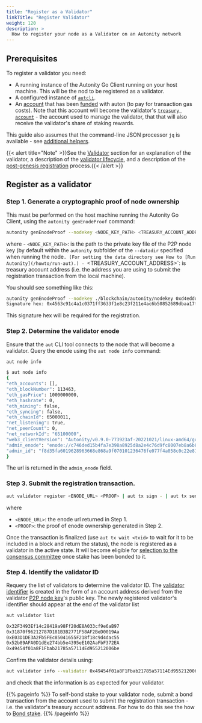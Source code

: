 ```yaml
---
title: "Register as a Validator"
linkTitle: "Register Validator"
weight: 120
description: >
  How to register your node as a Validator on an Autonity network
---
```


## Prerequisites

To register a validator you need:

- A running instance of the Autonity Go Client running on your host machine.  This will be the nod to be registered as a validator.
- A configured instance of [`autcli`](/howto/setup-autcli).
- An [account](/howto/create-acct) that has been [funded](/howto/fund-acct) with auton (to pay for transaction gas costs). Note that this account will become the validator's [`treasury account`](/autonity/validator/#treasury-account) - the account used to manage the validator, that that will also receive the validator's share of staking rewards.

This guide also assumes that the command-line JSON processor `jq` is available - see [additional helpers](/howto/#additional-helpers).

{{< alert title="Note" >}}See the [Validator](/autonity/validator/) section for an explanation of the validator, a description of the [validator lifecycle](/autonity/validator/#validator-lifecycle), and a description of the [post-genesis registration](/autonity/validator/#post-genesis-registration) process.{{< /alert >}}

## Register as a validator

### Step 1. Generate a cryptographic proof of node ownership

This must be performed on the host machine running the Autonity Go Client, using the `autonity genEnodeProof` command:

```bash
autonity genEnodeProof --nodekey <NODE_KEY_PATH> <TREASURY_ACCOUNT_ADDRESS>
```

where
    - `<NODE_KEY_PATH>`: is the path to the private key file of the P2P node key (by default within the `autonity` subfolder of the `--datadir` specified when running the node`. (For setting the data directory see How to [Run Autonity](/howto/run-aut).)
    - `<TREASURY_ACCOUNT_ADDRESS>`: is treasury account address (i.e. the address you are using to submit the registration transaction from the local machine).

You should see something like this:

```bash
autonity genEnodeProof --nodekey ./blockchain/autonity/nodekey 0xd4eddde5d1d0d7129a7f9c35ec55254f43b8e6d4
Signature hex: 0x4563c91c4a1c0371ff3633f1e8c23f211e4ac6b50852689dbaa17f6b74711f2869e41d847862d5ad2a08a15d57b4d5a3b4315eb10dd22f69aa27c3ce229539c700
```

This signature hex will be required for the registration.

### Step 2. Determine the validator enode

<!-- Seems like it should be possible to do this frmo the host machine with an `autonity ...` cmd. -->

Ensure that the `aut` CLI tool connects to the node that will become a validator.  Query the enode using the `aut node info` command:

```bash
aut node info
```
```bash
$ aut node info
{
"eth_accounts": [],
"eth_blockNumber": 113463,
"eth_gasPrice": 1000000000,
"eth_hashrate": 0,
"eth_mining": false,
"eth_syncing": false,
"eth_chainId": 65000011,
"net_listening": true,
"net_peerCount": 0,
"net_networkId": "65100000",
"web3_clientVersion": "Autonity/v0.9.0-773923af-20221021/linux-amd64/go1.18.1",
"admin_enode": "enode://c746ded15b4fa7e398a8925d8a2e4c76d9fc8007eb8a6b8ad408a18bf66266b9d03dd9aa26c902a4ac02eb465d205c0c58b6f5063963fc752806f2681287a915@51.89.151.55:30303",
"admin_id": "f8d35fa6019628963668e868a9f070101236476fe077f4a058c0c22e81b8a6c9"
}
```

The url is returned in the `admin_enode` field.

### Step 3. Submit the registration transaction.

```bash
aut validator register <ENODE_URL> <PROOF> | aut tx sign - | aut tx send -
```
where

   - `<ENODE_URL>`: the enode url returned in Step 1.
   - `<PROOF>`: the proof of enode ownership generated in Step 2.

Once the transaction is finalized (use `aut tx wait <txid>` to wait for it to be included in a block and return the status), the node is registered as a validator in the active state. It will become eligible for [selection to the consensus committee](/autonity/validator/#eligibility-for-selection-to-consensus-committee) once stake has been bonded to it.

### Step 4. Identify the validator ID

Requery the list of validators to determine the validator ID.
The [validator identifier](/autonity/validator/#validator-identifier) is created in the form of an account address derived from the validator [P2P node key](/autonity/validator/#p2p-node-key)'s public key. The newly registered validator's identifier should appear at the end of the validator list

```bash
aut validator list
```
```bash
0x32F3493Ef14c28419a98Ff20dE8A033cf9e6aB97
0x31870f96212787D181B3B2771F58AF2BeD0019Aa
0xE03D1DE3A2Fb5FEc85041655F218f18c9d4dac55
0x52b89AFA0D1dEe274bb5e4395eE102AaFbF372EA
0x49454f01a8F1Fbab21785a57114Ed955212006be
```

Confirm the validator details using:

```bash
aut validator info --validator 0x49454f01a8F1Fbab21785a57114Ed955212006be
```

and check that the information is as expected for your validator.

{{% pageinfo %}}
To self-bond stake to your validator node, submit a bond transaction from the account used to submit the registration transaction - i.e. the validator's treasury account address. For how to  do this see the how to [Bond stake](/howto/bond-stake).
{{% /pageinfo %}}
